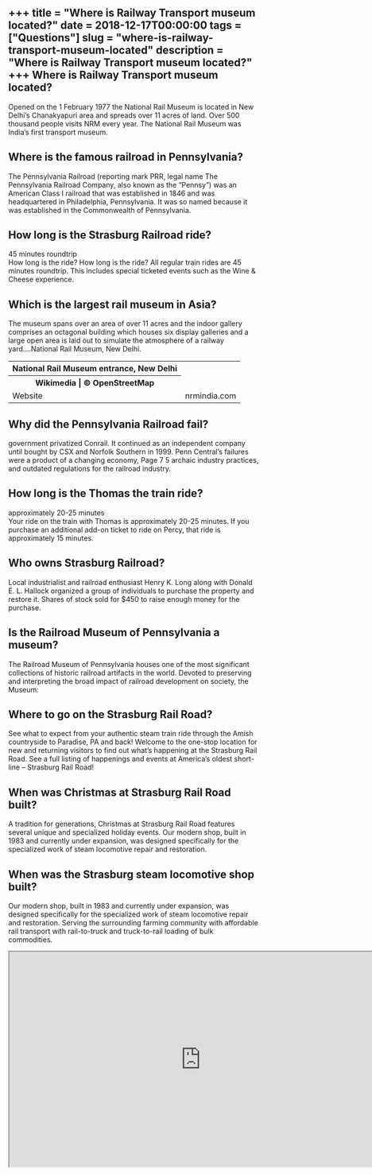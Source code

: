 +++
title = "Where is Railway Transport museum located?"
date = 2018-12-17T00:00:00
tags = ["Questions"]
slug = "where-is-railway-transport-museum-located"
description = "Where is Railway Transport museum located?"
+++
Where is Railway Transport museum located?
------------------------------------------

Opened on the 1 February 1977 the National Rail Museum is located in New Delhi’s Chanakyapuri area and spreads over 11 acres of land. Over 500 thousand people visits NRM every year. The National Rail Museum was India’s first transport museum.

Where is the famous railroad in Pennsylvania?
---------------------------------------------

The Pennsylvania Railroad (reporting mark PRR, legal name The Pennsylvania Railroad Company, also known as the “Pennsy”) was an American Class I railroad that was established in 1846 and was headquartered in Philadelphia, Pennsylvania. It was so named because it was established in the Commonwealth of Pennsylvania.

How long is the Strasburg Railroad ride?
----------------------------------------

45 minutes roundtrip  
How long is the ride? How long is the ride? All regular train rides are 45 minutes roundtrip. This includes special ticketed events such as the Wine &amp; Cheese experience.

Which is the largest rail museum in Asia?
-----------------------------------------

The museum spans over an area of over 11 acres and the indoor gallery comprises an octagonal building which houses six display galleries and a large open area is laid out to simulate the atmosphere of a railway yard….National Rail Museum, New Delhi.

<table><tr><th>National Rail Museum entrance, New Delhi</th></tr><tr><th>Wikimedia | © OpenStreetMap</th></tr><tr><td>Website</td><td>nrmindia.com</td></tr></table>

Why did the Pennsylvania Railroad fail?
---------------------------------------

government privatized Conrail. It continued as an independent company until bought by CSX and Norfolk Southern in 1999. Penn Central’s failures were a product of a changing economy, Page 7 5 archaic industry practices, and outdated regulations for the railroad industry.

How long is the Thomas the train ride?
--------------------------------------

approximately 20-25 minutes  
Your ride on the train with Thomas is approximately 20-25 minutes. If you purchase an additional add-on ticket to ride on Percy, that ride is approximately 15 minutes.

Who owns Strasburg Railroad?
----------------------------

Local industrialist and railroad enthusiast Henry K. Long along with Donald E. L. Hallock organized a group of individuals to purchase the property and restore it. Shares of stock sold for $450 to raise enough money for the purchase.

Is the Railroad Museum of Pennsylvania a museum?
------------------------------------------------

The Railroad Museum of Pennsylvania houses one of the most significant collections of historic railroad artifacts in the world. Devoted to preserving and interpreting the broad impact of railroad development on society, the Museum:

Where to go on the Strasburg Rail Road?
---------------------------------------

See what to expect from your authentic steam train ride through the Amish countryside to Paradise, PA and back! Welcome to the one-stop location for new and returning visitors to find out what’s happening at the Strasburg Rail Road. See a full listing of happenings and events at America’s oldest short-line – Strasburg Rail Road!

When was Christmas at Strasburg Rail Road built?
------------------------------------------------

A tradition for generations, Christmas at Strasburg Rail Road features several unique and specialized holiday events. Our modern shop, built in 1983 and currently under expansion, was designed specifically for the specialized work of steam locomotive repair and restoration.

When was the Strasburg steam locomotive shop built?
---------------------------------------------------

Our modern shop, built in 1983 and currently under expansion, was designed specifically for the specialized work of steam locomotive repair and restoration. Serving the surrounding farming community with affordable rail transport with rail-to-truck and truck-to-rail loading of bulk commodities.

<iframe allow="accelerometer; autoplay; clipboard-write; encrypted-media; gyroscope; picture-in-picture" allowfullscreen="" class="__youtube_prefs__  epyt-is-override  no-lazyload" data-no-lazy="1" data-origheight="433" data-origwidth="770" data-skipgform_ajax_framebjll="" height="433" id="_ytid_75353" loading="lazy" src="https://www.youtube.com/embed/Y0e84QI_H-g?enablejsapi=1&autoplay=0&cc_load_policy=0&cc_lang_pref=&iv_load_policy=1&loop=0&modestbranding=0&rel=1&fs=1&playsinline=0&autohide=2&theme=dark&color=red&controls=1&" title="YouTube player" width="770"></iframe>